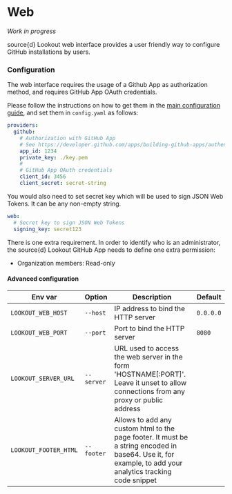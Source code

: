 # Web

*Work in progress*

source{d} Lookout web interface provides a user friendly way to configure GitHub installations by users.

### Configuration

The web interface requires the usage of a Github App as authorization method, and requires GitHub App OAuth credentials.

Please follow the instructions on how to get them in the [main configuration guide](configuration.md), and set them in `config.yaml` as follows:

```yaml
providers:
  github:
    # Authorization with GitHub App
    # See https://developer.github.com/apps/building-github-apps/authenticating-with-github-apps/
    app_id: 1234
    private_key: ./key.pem
    #
    # GitHub App OAuth credentials
    client_id: 3456
    client_secret: secret-string
```

You would also need to set secret key which will be used to sign JSON Web Tokens.
It can be any non-empty string.

```yaml
web:
  # Secret key to sign JSON Web Tokens
  signing_key: secret123
```

There is one extra requirement. In order to identify who is an administrator, the source{d} Lookout GitHub App needs to define one extra permission:

- Organization members: Read-only

#### Advanced configuration

| Env var | Option | Description | Default |
| --- | --- | --- | --- |
| `LOOKOUT_WEB_HOST` | `--host` | IP address to bind the HTTP server | `0.0.0.0` |
| `LOOKOUT_WEB_PORT` | `--port` | Port to bind the HTTP server | `8080` |
| `LOOKOUT_SERVER_URL` | `--server` | URL used to access the web server in the form 'HOSTNAME[:PORT]'. Leave it unset to allow connections from any proxy or public address | |
| `LOOKOUT_FOOTER_HTML` | `--footer` | Allows to add any custom html to the page footer. It must be a string encoded in base64. Use it, for example, to add your analytics tracking code snippet | |

